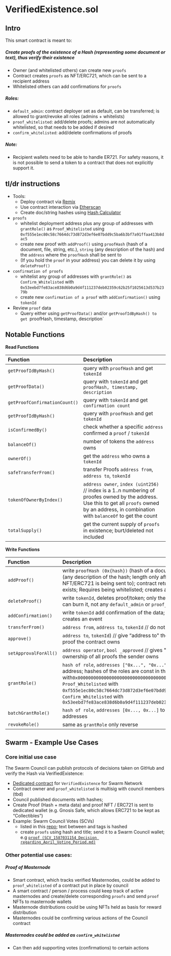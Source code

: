 # VerifiedExistence.sol

## Intro
This smart contract is meant to:
##### Create proofs of the existence of a Hash (representing some document or text), thus verify their existence
- Owner (and whitelisted others) can create new `proofs`
- Contract creates `proofs` as NFT/ERC721, which can be sent to a recipient address
- Whitelisted others can add confirmations for `proofs`
##### Roles:
- `default_admin`: contract deployer set as default, can be transferred; is allowed to grant/revoke all roles (admins + whitelists)
- `proof_whitelisted`: add/delete proofs; admins are not automatically whitelisted, so that needs to be added if desired
- `confirm_whitelisted`: add/delete confirmations of proofs
##### Note:
- Recipient wallets need to be able to handle ER721. For safety reasons, it is not possible to send a token to a contract that does not explicitly support it.

## tl/dr instructions
* Tools:
  * Deploy contract via [Remix](https://remix.ethereum.org/)
  * Use contract interaction via [Etherscan](https://etherscan.io)
  * Create doc/string hashes using [Hash Calculator](https://www.pelock.com/products/hash-calculator)
* `proofs`
  * whitelist deployment address plus any group of addresses with `grantRole()` as `Proof_Whitelisted` using `0xf555e1ec80c58c7664dc73d872d3ef6e07bdd9c5ba6b3bf7a91ffaa413b8dac5`
  * create new proof with `addProof()` using `proofHash` (hash of a document, file, string, etc.), `string` (any description of the hash) and the `address` where the `proofHash` shall be sent to
  * (If you hold the `proof` in your address) you can delete it by using `deleteProof()` 
* `confirmation of proofs`
  * whitelist any group of addresses with `grantRole()` as `Confirm_Whitelisted` with `0x53eebd7fe83ace838d6b0a9d4f111237deb02359c62b25f1025613d537b2379b`
  * create new `confirmation of a proof` with `addConfirmation()` using `tokenId`
* Review `proof` data
  * Query either using `getProofData()` and/or `getProofIdByHash() to get `proofHash, timestamp, description`

## Notable Functions

**Read Functions**

| Function | Description |
| :--- | :--- |
| `getProofIdByHash()` | query with `proofHash` and get `tokenId` |
| `getProofData()` | query with `tokenId` and get `proofHash, timestamp, description` |
| `getProofConfirmationCount()` | query with `tokenId` and get `confirmation count` |
| `getProofIdByHash()` | query with `proofHash` and get `tokenId` |
| `isConfirmedBy()` | check whether a specific `address` confirmed a `proof` / `tokenId` |
| `balanceOf()` | number of tokens the `address` owns |
| `ownerOf()` | get the `address` who owns a `tokenId` |
| `safeTransferFrom()` | transfer Proofs `address from`, `address to`, `tokenId` |
| `tokenOfOwnerByIndex()` | `address owner`, `index (uint256)` // index is a 1..n numbering of proofes owned by the address. Use this to get all `proofs` owned by an address, in combination with `balanceOf` to get the count |
| `totalSupply()` | get the current supply of `proofs` in existence; burt/deleted not included |

**Write Functions**

| Function | Description |
| :--- | :--- |
| `addProof()` | write `proofHash (0x{hash})` (hash of a document, file, string, etc.), `string` (any description of the hash; length only affects gas), `address` (where the NFT/ERC721 is being sent to); contract returns `tokenId`; Fails if hash already exists; Requires being whitelisted; creates an ERC721 and a custom event |
| `deleteProof()` | write `tokenId`, deletes proof/token; only the address holding a proof token can burn it, not any `default_admin` or `proof_whitelisted` |
| `addConfirmation()` | write `tokenId` add confirmation of the data; requires being whitelisted; creates an event |
| `transferFrom()` | `address from`, `address to`, `tokenId` // do not use, unsafe |
| `approve()` | `address to`, `tokenId`) // give “address to" the right to transfer ownership of a proof the contract owns |
| `setApprovalForAll()` | `address operator`, `bool _approved` // gives "address to" the right to transfer ownership of all proofs the sender owns |
| `grantRole()` | `hash of role`, `addresses ["0x...", "0x..."]` to grant certain role to certain address; hashes of the roles are const in the contract: `Default_Admin_Role` with`0x0000000000000000000000000000000000000000000000000000000000000000`, `Proof_Whitelisted` with `0xf555e1ec80c58c7664dc73d872d3ef6e07bdd9c5ba6b3bf7a91ffaa413b8dac5`, `Confirm_Whitelisted` with `0x53eebd7fe83ace838d6b0a9d4f111237deb02359c62b25f1025613d537b2379b` |
| `batchGrantRole()` | `hash of role`, `addresses [0x..., 0x...]` to grant certain role to multiple addresses |
| `revokeRole()` | same as `grantRole` only reverse | 

## Swarm - Example Use Cases
### Core initial use case
The Swarm Council can publish protocols of decisions taken on GitHub and verify the Hash via VerifiedExistence:
* [Dedicated contract](https://etherscan.io/address/0xdc95ed11e88d44f4e6ece3c959034646e7917b15#code) for `VerifiedExistence` for Swarm Network
* Contract owner and `proof_whitelisted` is multisig with council members (tbd)
* Council published documents with hashes;
* Create Proof (Hash + meta data) and proof NFT / ERC721 is sent to dedicated wallet (e.g. Gnosis Safe, which allows ERC721 to be kept as “Collectibles”)
* Example: Swarm Council Votes (SCVs)
    * listed in this [repo](https://github.com/swarmfund/swarm-network-governance/tree/master/SCVs); text between <hash-start> and  </hash-end> tags is hashed
    * create `proofs` using hash and title; send it to a Swarm Council wallet; e.g [`proof (SCV_1587031154_Decision regarding_April_Voting_Period.md)`](https://etherscan.io/tx/0xf9363a3dc08a1927cdbe5e90c83c96bfd80012296bdad6821193a15a4f08460e) 


### Other potential use cases:
##### Proof of Masternode
* Smart contract, which tracks verified Masternodes, could be added to `proof_whitelisted` of a contract put in place by council
* A smart contract / person / process could keep track of active masternodes and create/delete corresponding `proofs` and send `proof` NFTs to masternode wallets
* Masternode distributions could be using NFTs held as basis for reward distribution
* Masternodes could be confirming various actions of the Council contract
##### Masternodes could be added as `confirm_whitelisted`
* Can then add supporting votes (confirmations) to certain actions
